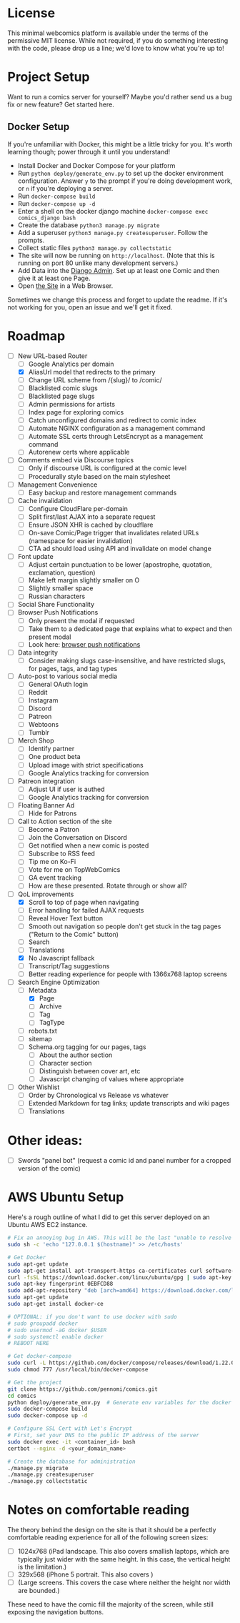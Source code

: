 # License

This minimal webcomics platform is available under the terms of the permissive MIT license. While not required, if you 
do something interesting with the code, please drop us a line; we'd love to know what you're up to!

# Project Setup

Want to run a comics server for yourself? Maybe you'd rather send us a bug fix or new feature? Get started here.

## Docker Setup

If you're unfamiliar with Docker, this might be a little tricky for you. It's worth learning though; power through it until you understand!

- Install Docker and Docker Compose for your platform
- Run `python deploy/generate_env.py` to set up the docker environment configuration. Answer `y` to the prompt if you're doing development work, or `n` if you're deploying a server.
- Run `docker-compose build`
- Run `docker-compose up -d`
- Enter a shell on the docker django machine `docker-compose exec comics_django bash`
- Create the database `python3 manage.py migrate`
- Add a superuser `python3 manage.py createsuperuser`. Follow the prompts.
- Collect static files `python3 manage.py collectstatic`
- The site will now be running on `http://localhost`. (Note that this is running on port 80 unlike many development servers.)
- Add Data into the [Django Admin](http://localhost/admin/). Set up at least one Comic and then give it at least one Page.
- Open [the Site](http://localhost) in a Web Browser.

Sometimes we change this process and forget to update the readme. If it's not working for you, open an issue and we'll get it fixed.


# Roadmap

- [ ] New URL-based Router
  - [ ] Google Analytics per domain
  - [x] AliasUrl model that redirects to the primary
  - [ ] Change URL scheme from /{slug}/ to /comic/
  - [ ] Blacklisted comic slugs
  - [ ] Blacklisted page slugs
  - [ ] Admin permissions for artists
  - [ ] Index page for exploring comics
  - [ ] Catch unconfigured domains and redirect to comic index
  - [ ] Automate NGINX configuration as a management command
  - [ ] Automate SSL certs through LetsEncrypt as a management command
  - [ ] Autorenew certs where applicable
- [ ] Comments embed via Discourse topics
  - [ ] Only if discourse URL is configured at the comic level
  - [ ] Procedurally style based on the main stylesheet
- [ ] Management Convenience
  - [ ] Easy backup and restore management commands
- [ ] Cache invalidation
  - [ ] Configure CloudFlare per-domain
  - [ ] Split first/last AJAX into a separate request
  - [ ] Ensure JSON XHR is cached by cloudflare
  - [ ] On-save Comic/Page trigger that invalidates related URLs (namespace for easier invalidation)
  - [ ] CTA ad should load using API and invalidate on model change
- [ ] Font update
  - [ ] Adjust certain punctuation to be lower (apostrophe, quotation, exclamation, question)
  - [ ] Make left margin slightly smaller on O
  - [ ] Slightly smaller space
  - [ ] Russian characters
- [ ] Social Share Functionality
- [ ] Browser Push Notifications
  - [ ] Only present the modal if requested
  - [ ] Take them to a dedicated page that explains what to expect and then present modal
  - [ ] Look here: [browser push notifications](https://developers.google.com/web/updates/2016/07/web-push-interop-wins)
- [ ] Data integrity
  - [ ] Consider making slugs case-insensitive, and have restricted slugs, for pages, tags, and tag types
- [ ] Auto-post to various social media
  - [ ] General OAuth login
  - [ ] Reddit
  - [ ] Instagram
  - [ ] Discord
  - [ ] Patreon
  - [ ] Webtoons
  - [ ] Tumblr
- [ ] Merch Shop
  - [ ] Identify partner
  - [ ] One product beta
  - [ ] Upload image with strict specifications
  - [ ] Google Analytics tracking for conversion
- [ ] Patreon integration
  - [ ] Adjust UI if user is authed
  - [ ] Google Analytics tracking for conversion
- [ ] Floating Banner Ad
  - [ ] Hide for Patrons
- [ ] Call to Action section of the site
  - [ ] Become a Patron
  - [ ] Join the Conversation on Discord
  - [ ] Get notified when a new comic is posted
  - [ ] Subscribe to RSS feed
  - [ ] Tip me on Ko-Fi
  - [ ] Vote for me on TopWebComics
  - [ ] GA event tracking
  - [ ] How are these presented. Rotate through or show all?
- [ ] QoL improvements
  - [x] Scroll to top of page when navigating
  - [ ] Error handling for failed AJAX requests
  - [ ] Reveal Hover Text button
  - [ ] Smooth out navigation so people don't get stuck in the tag pages ("Return to the Comic" button)
  - [ ] Search
  - [ ] Translations
  - [x] No Javascript fallback
  - [ ] Transcript/Tag suggestions
  - [ ] Better reading experience for people with 1366x768 laptop screens
- [ ] Search Engine Optimization
  - [ ] Metadata
    - [x] Page
    - [ ] Archive
    - [ ] Tag
    - [ ] TagType
  - [ ] robots.txt
  - [ ] sitemap
  - [ ] Schema.org tagging for our pages, tags
    - [ ] About the author section
    - [ ] Character section
    - [ ] Distinguish between cover art, etc
    - [ ] Javascript changing of values where appropriate
- [ ] Other Wishlist
  - [ ] Order by Chronological vs Release vs whatever
  - [ ] Extended Markdown for tag links; update transcripts and wiki pages
  - [ ] Translations

# Other ideas:

- [ ] Swords "panel bot" (request a comic id and panel number for a cropped version of the comic)

# AWS Ubuntu Setup

Here's a rough outline of what I did to get this server deployed on an Ubuntu AWS EC2 instance.

```bash
# Fix an annoying bug in AWS. This will be the last "unable to resolve host" error you see
sudo sh -c 'echo "127.0.0.1 $(hostname)" >> /etc/hosts'

# Get Docker
sudo apt-get update
sudo apt-get install apt-transport-https ca-certificates curl software-properties-common
curl -fsSL https://download.docker.com/linux/ubuntu/gpg | sudo apt-key add -
sudo apt-key fingerprint 0EBFCD88
sudo add-apt-repository "deb [arch=amd64] https://download.docker.com/linux/ubuntu $(lsb_release -cs) stable"
sudo apt-get update
sudo apt-get install docker-ce

# OPTIONAL: if you don't want to use docker with sudo
# sudo groupadd docker
# sudo usermod -aG docker $USER
# sudo systemctl enable docker
# REBOOT HERE

# Get docker-compose
sudo curl -L https://github.com/docker/compose/releases/download/1.22.0/docker-compose-`uname -s`-`uname -m` -o /usr/local/bin/docker-compose
sudo chmod 777 /usr/local/bin/docker-compose

# Get the project
git clone https://github.com/pennomi/comics.git
cd comics
python deploy/generate_env.py  # Generate env variables for the docker build
sudo docker-compose build
sudo docker-compose up -d

# Configure SSL Cert with Let's Encrypt
# First, set your DNS to the public IP address of the server
sudo docker exec -it <container_id> bash
certbot --nginx -d <your_domain_name>

# Create the database for administration
./manage.py migrate
./manage.py createsuperuser
./manage.py collectstatic
```

# Notes on comfortable reading

The theory behind the design on the site is that it should be a perfectly comfortable reading experience for all of
the following screen sizes:

- [ ] 1024x768 (iPad landscape. This also covers smallish laptops, which are typically just wider with the same height.
 In this case, the vertical height is the limitation.)
- [ ] 329x568 (iPhone 5 portrait. This also covers )
- [ ] (Large screens. This covers the case where neither the height nor width are bounded.)

These need to have the comic fill the majority of the screen, while still exposing the navigation buttons.
